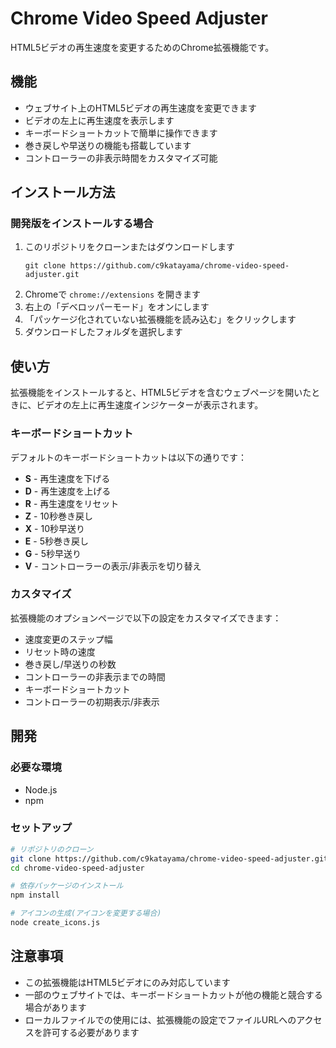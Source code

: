 # Chrome Video Speed Adjuster

HTML5ビデオの再生速度を変更するためのChrome拡張機能です。

## 機能

- ウェブサイト上のHTML5ビデオの再生速度を変更できます
- ビデオの左上に再生速度を表示します
- キーボードショートカットで簡単に操作できます
- 巻き戻しや早送りの機能も搭載しています
- コントローラーの非表示時間をカスタマイズ可能

## インストール方法

### 開発版をインストールする場合

1. このリポジトリをクローンまたはダウンロードします
   ```
   git clone https://github.com/c9katayama/chrome-video-speed-adjuster.git
   ```
2. Chromeで `chrome://extensions` を開きます
3. 右上の「デベロッパーモード」をオンにします
4. 「パッケージ化されていない拡張機能を読み込む」をクリックします
5. ダウンロードしたフォルダを選択します

## 使い方

拡張機能をインストールすると、HTML5ビデオを含むウェブページを開いたときに、ビデオの左上に再生速度インジケーターが表示されます。

### キーボードショートカット

デフォルトのキーボードショートカットは以下の通りです：

- **S** - 再生速度を下げる
- **D** - 再生速度を上げる
- **R** - 再生速度をリセット
- **Z** - 10秒巻き戻し
- **X** - 10秒早送り
- **E** - 5秒巻き戻し
- **G** - 5秒早送り
- **V** - コントローラーの表示/非表示を切り替え

### カスタマイズ

拡張機能のオプションページで以下の設定をカスタマイズできます：

- 速度変更のステップ幅
- リセット時の速度
- 巻き戻し/早送りの秒数
- コントローラーの非表示までの時間
- キーボードショートカット
- コントローラーの初期表示/非表示

## 開発

### 必要な環境

- Node.js
- npm

### セットアップ

```bash
# リポジトリのクローン
git clone https://github.com/c9katayama/chrome-video-speed-adjuster.git
cd chrome-video-speed-adjuster

# 依存パッケージのインストール
npm install

# アイコンの生成(アイコンを変更する場合)
node create_icons.js
```

## 注意事項

- この拡張機能はHTML5ビデオにのみ対応しています
- 一部のウェブサイトでは、キーボードショートカットが他の機能と競合する場合があります
- ローカルファイルでの使用には、拡張機能の設定でファイルURLへのアクセスを許可する必要があります

